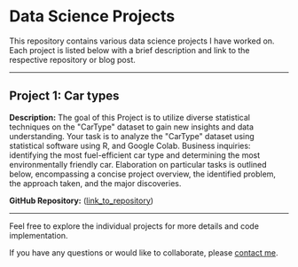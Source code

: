 # Data Science Projects

This repository contains various data science projects I have worked on. Each project is listed below with a brief description and link to the respective repository or blog post.

---

## Project 1: Car types

**Description:** The goal of this Project is to utilize diverse statistical techniques on the "CarType" dataset to gain new insights and data understanding. Your task is to analyze the "CarType" dataset using statistical software using R, and Google Colab. Business inquiries: identifying the most fuel-efficient car type and determining the most environmentally friendly car. Elaboration on particular tasks is outlined below, encompassing a concise project overview, the identified problem, the approach taken, and the major discoveries.

**GitHub Repository:** ([link_to_repository](https://github.com/erickbordam/data-projects/tree/main/car-type))

---

Feel free to explore the individual projects for more details and code implementation.

If you have any questions or would like to collaborate, please [contact me](mailto:your_email@example.com).

